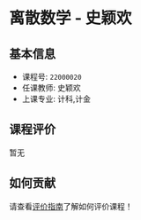 # 离散数学 - 史颖欢

## 基本信息

- 课程号: `22000020`
- 任课教师: 史颖欢
- 上课专业: 计科,计金

## 课程评价

暂无

## 如何贡献

请查看[评价指南](../how-to-comment.md)了解如何评价课程！
